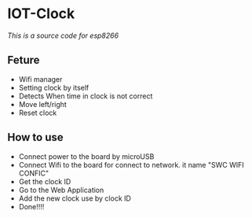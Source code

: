 # IOT-Clock
*This is a source code for esp8266*

## Feture
* Wifi manager
* Setting clock by itself
* Detects When time in clock is not correct
* Move left/right
* Reset clock

## How to use
* Connect power to the board by microUSB
* Connect Wifi to the board for connect to network. it name "SWC WIFI CONFIC"
* Get the clock ID
* Go to the Web Application 
* Add the new clock use by clock ID
* Done!!!!
